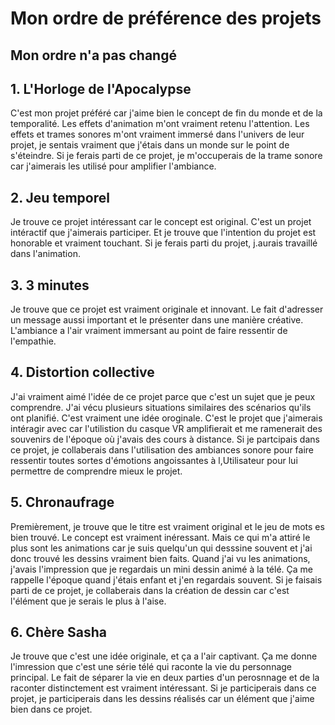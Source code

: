 # Mon ordre de préférence des projets
## Mon ordre n'a pas changé
## 1. L'Horloge de l'Apocalypse
C'est mon projet préféré car j'aime bien le concept de fin du monde et de la temporalité. Les effets d'animation m'ont vraiment retenu l'attention.
 Les effets et trames sonores m'ont vraiment immersé dans l'univers de leur projet, je sentais vraiment que j'étais dans un monde sur le point de s'éteindre.
 Si je ferais parti de ce projet, je m'occuperais de la trame sonore car j'aimerais les utilisé pour amplifier l'ambiance.
 
## 2. Jeu temporel 
Je trouve ce projet intéressant car le concept est original. C'est un projet intéractif que j'aimerais participer. Et je trouve que l'intention du projet est honorable et vraiment touchant. Si je ferais parti du projet, j.aurais travaillé dans l'animation.

## 3. 3 minutes
Je trouve que ce projet est vraiment originale et innovant. Le fait d'adresser un message aussi important et le présenter dans une manière créative.
L'ambiance a l'air vraiment immersant au point de faire ressentir de l'empathie. 

## 4. Distortion collective
J'ai vraiment aimé l'idée de ce projet parce que c'est un sujet que je peux comprendre. J'ai vécu plusieurs situations similaires des scénarios qu'ils ont planifié. C'est vraiment une idée oroginale. C'est le projet que j'aimerais intéragir avec car l'utilistion du casque VR amplifierait et me ramenerait des souvenirs de l'époque où j'avais des cours à distance. Si je partcipais dans ce projet, je collaberais dans l'utilisation des ambiances sonore pour faire ressentir toutes sortes d'émotions angoissantes à l,Utilisateur pour lui permettre de comprendre mieux le projet.

## 5. Chronaufrage 
Premièrement, je trouve que le titre est vraiment original et le jeu de mots es bien trouvé. Le concept est vraiment inéressant. Mais ce qui m'a attiré le plus sont les animations car je suis quelqu'un qui desssine souvent et j'ai donc trouvé les dessins vraiment bien faits. Quand j'ai vu les animations, j'avais l'impression que je regardais un mini dessin animé à la télé. Ça me rappelle l'époque quand j'étais enfant et j'en regardais souvent. Si je faisais parti de ce projet, je collaberais dans la création de dessin car c'est l'élément que je serais le plus à l'aise.

## 6. Chère Sasha
Je trouve que c'est une idée originale, et ça a l'air captivant. Ça me donne l'imression que c'est une série télé qui raconte la vie du personnage principal. Le fait de séparer la vie en deux parties d'un perosnnage et de la raconter distinctement est vraiment intéressant. Si je participerais dans ce projet, je participerais dans les dessins réalisés car un élément que j'aime bien dans ce projet.
